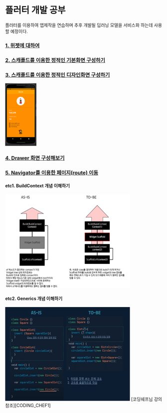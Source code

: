# 플러터 개발 공부
플러터를 이용하여 앱제작을 연습하며 추후 개발될 딥러닝 모델을 서비스화 하는데 사용할 예정이다.

### [1. 위젯에 대하여][widget]

### [2. 스캐폴드를 이용한 정적인 기본화면 구성하기][page2]

### [3. 스캐폴드를 이용한 정적인 디자인화면 구성하기][page3]
<img src="https://github.com/kyugorithm/flutterPractice/blob/main/Basic%20App%20Screen%20Using%20Scapold%20Composed%20of%20Various%20Designs.png" width="100" height="200">

### [4. Drawer 화면 구성해보기][page4]

### [5. Navigator를 이용한 페이지(route) 이동][page4]

#### etc1. BuildContext 개념 이해하기
<img src="https://github.com/kyugorithm/flutterPractice/blob/main/sources/BuildContext.png?raw=true" width="400" height="300">

#### etc2. Generics 개념 이해하기
<img src="https://github.com/kyugorithm/flutterPractice/blob/main/sources/Generics.png?raw=true" width="400" height="300">
[코딩쉐프님 강의 참조][CODING_CHEF1]

[widget]:<https://github.com/kyugorithm/flutterPractice/blob/main/WhatIsWidget.md>
[page2]:<https://github.com/kyugorithm/flutterPractice/blob/main/practice1_adder.dart>
[page3]:<https://github.com/kyugorithm/flutterPractice/blob/main/practice2_characterPage.dart>
[page4]:<https://github.com/kyugorithm/flutterPractice/blob/main/practice3_drawer.dart>
[CODING_CHEF1]:<https://www.youtube.com/watch?v=dSysQZrkTlo&list=PLQt_pzi-LLfpcRFhWMywTePfZ2aPapvyl&index=25>
